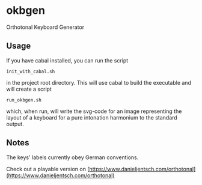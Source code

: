 # okbgen

Orthotonal Keyboard Generator

## Usage

If you have cabal installed, you can run the script
```
init_with_cabal.sh
```
in the project root directory. This will use cabal to build the executable and will create a script
```
run_okbgen.sh
```
which, when run, will write the svg-code for an image representing the layout of a keyboard for a pure intonation harmonium to the standard output.

## Notes

The keys' labels currently obey German conventions.

Check out a playable version on [https://www.danieljentsch.com/orthotonal](https://www.danieljentsch.com/orthotonal)
